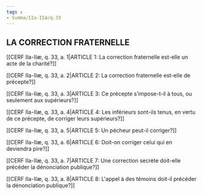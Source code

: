 ```yaml
---
tags : 
- Summa/IIa-IIæ/q.33
---
```


## LA CORRECTION FRATERNELLE

[[CERF IIa-IIæ, q. 33, a. 1|ARTICLE 1: La correction fraternelle est-elle un acte de la charité?]]

[[CERF IIa-IIæ, q. 33, a. 2|ARTICLE 2: La correction fraternelle est-elle de précepte?]]

[[CERF IIa-IIæ, q. 33, a. 3|ARTICLE 3: Ce précepte s’impose-t-il à tous, ou seulement aux supérieurs?]]

[[CERF IIa-IIæ, q. 33, a. 4|ARTICLE 4: Les inférieurs sont-ils tenus, en vertu de ce précepte, de corriger leurs supérieurs?]]

[[CERF IIa-IIæ, q. 33, a. 5|ARTICLE 5: Un pécheur peut-il corriger?]]

[[CERF IIa-IIæ, q. 33, a. 6|ARTICLE 6: Doit-on corriger celui qui en deviendra pire?]]

[[CERF IIa-IIæ, q. 33, a. 7|ARTICLE 7: Une correction secrète doit-elle précéder la dénonciation publique?]]

[[CERF IIa-IIæ, q. 33, a. 8|ARTICLE 8: L'appel à des témoins doit-il précéder la dénonciation publique?]]

